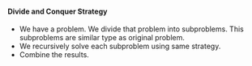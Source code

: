 #### Divide and Conquer Strategy
* We have a problem. We divide that problem into subproblems. This subproblems are similar type as original problem.
* We recursively solve each subproblem using same strategy.
* Combine the results.
